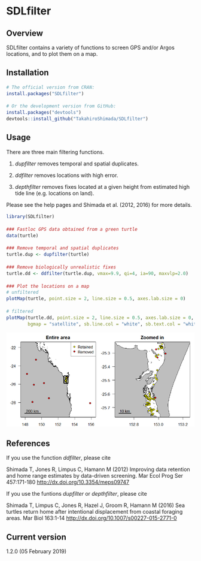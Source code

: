 <!-- README.md is generated from README.Rmd. Please edit that file -->
SDLfilter
=========

Overview
--------

SDLfilter contains a variety of functions to screen GPS and/or Argos locations, and to plot them on a map.

Installation
------------

``` r
# The official version from CRAN:
install.packages("SDLfilter")

# Or the development version from GitHub:
install.packages("devtools")
devtools::install_github("TakahiroShimada/SDLfilter")
```

Usage
-----

There are three main filtering functions.

1.  *dupfilter* removes temporal and spatial duplicates.

2.  *ddfilter* removes locations with high error.

3.  *depthfilter* removes fixes located at a given height from estimated high tide line (e.g. locations on land).

Please see the help pages and Shimada et al. (2012, 2016) for more details.

``` r
library(SDLfilter)

### Fastloc GPS data obtained from a green turtle
data(turtle)

### Remove temporal and spatial duplicates
turtle.dup <- dupfilter(turtle)

### Remove biologically unrealistic fixes 
turtle.dd <- ddfilter(turtle.dup, vmax=9.9, qi=4, ia=90, maxvlp=2.0)

### Plot the locations on a map
# unfiltered
plotMap(turtle, point.size = 2, line.size = 0.5, axes.lab.size = 0)

# filtered
plotMap(turtle.dd, point.size = 2, line.size = 0.5, axes.lab.size = 0,
        bgmap = "satellite", sb.line.col = "white", sb.text.col = "white")
```

![](man/figures/README-example.png)

References
----------

If you use the function *ddfilter*, please cite

Shimada T, Jones R, Limpus C, Hamann M (2012) Improving data retention and home range estimates by data-driven screening. Mar Ecol Prog Ser 457:171-180 <http://dx.doi.org/10.3354/meps09747>

If you use the funtions *dupfilter* or *depthfilter*, please cite

Shimada T, Limpus C, Jones R, Hazel J, Groom R, Hamann M (2016) Sea turtles return home after intentional displacement from coastal foraging areas. Mar Biol 163:1-14 <http://dx.doi.org/10.1007/s00227-015-2771-0>

Current version
---------------

1.2.0 (05 February 2019)
